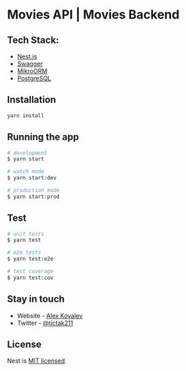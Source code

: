 # Movies API | Movies Backend

## Tech Stack:
- [Nest.js](https://nestjs.com/)
- [Swagger](https://swagger.io/)
- [MikroORM](https://mikro-orm.io/)
- [PostgreSQL](https://www.postgresql.org/)

## Installation

```bash
yarn install
```


## Running the app

```bash
# development
$ yarn start

# watch mode
$ yarn start:dev

# production mode
$ yarn start:prod
```

## Test

```bash
# unit tests
$ yarn test

# e2e tests
$ yarn test:e2e

# test coverage
$ yarn test:cov
```

## Stay in touch

- Website - [Alex Kovalev](https://tictak21.github.io/gh-portfolio)
- Twitter - [@tictak211](https://twitter.com/tictak211)

## License

Nest is [MIT licensed](LICENSE).
